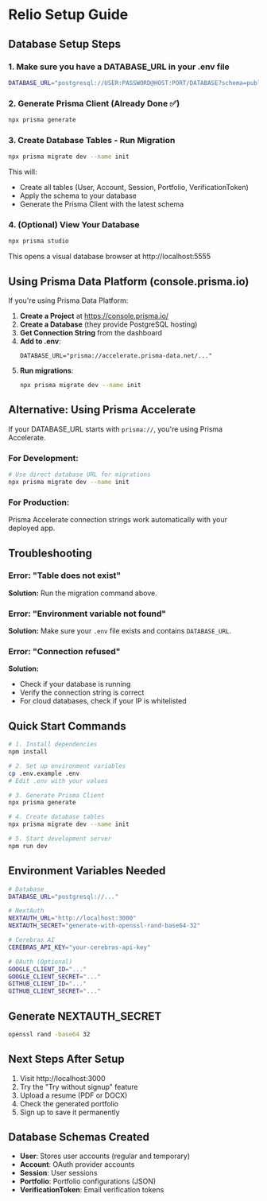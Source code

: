 # Relio Setup Guide

## Database Setup Steps

### 1. Make sure you have a DATABASE_URL in your .env file

```bash
DATABASE_URL="postgresql://USER:PASSWORD@HOST:PORT/DATABASE?schema=public"
```

### 2. Generate Prisma Client (Already Done ✅)

```bash
npx prisma generate
```

### 3. Create Database Tables - Run Migration

```bash
npx prisma migrate dev --name init
```

This will:
- Create all tables (User, Account, Session, Portfolio, VerificationToken)
- Apply the schema to your database
- Generate the Prisma Client with the latest schema

### 4. (Optional) View Your Database

```bash
npx prisma studio
```

This opens a visual database browser at http://localhost:5555

## Using Prisma Data Platform (console.prisma.io)

If you're using Prisma Data Platform:

1. **Create a Project** at https://console.prisma.io/
2. **Create a Database** (they provide PostgreSQL hosting)
3. **Get Connection String** from the dashboard
4. **Add to .env**:
   ```
   DATABASE_URL="prisma://accelerate.prisma-data.net/..."
   ```
5. **Run migrations**:
   ```bash
   npx prisma migrate dev --name init
   ```

## Alternative: Using Prisma Accelerate

If your DATABASE_URL starts with `prisma://`, you're using Prisma Accelerate.

### For Development:
```bash
# Use direct database URL for migrations
npx prisma migrate dev --name init
```

### For Production:
Prisma Accelerate connection strings work automatically with your deployed app.

## Troubleshooting

### Error: "Table does not exist"
**Solution:** Run the migration command above.

### Error: "Environment variable not found"
**Solution:** Make sure your `.env` file exists and contains `DATABASE_URL`.

### Error: "Connection refused"
**Solution:** 
- Check if your database is running
- Verify the connection string is correct
- For cloud databases, check if your IP is whitelisted

## Quick Start Commands

```bash
# 1. Install dependencies
npm install

# 2. Set up environment variables
cp .env.example .env
# Edit .env with your values

# 3. Generate Prisma Client
npx prisma generate

# 4. Create database tables
npx prisma migrate dev --name init

# 5. Start development server
npm run dev
```

## Environment Variables Needed

```bash
# Database
DATABASE_URL="postgresql://..."

# NextAuth
NEXTAUTH_URL="http://localhost:3000"
NEXTAUTH_SECRET="generate-with-openssl-rand-base64-32"

# Cerebras AI
CEREBRAS_API_KEY="your-cerebras-api-key"

# OAuth (Optional)
GOOGLE_CLIENT_ID="..."
GOOGLE_CLIENT_SECRET="..."
GITHUB_CLIENT_ID="..."
GITHUB_CLIENT_SECRET="..."
```

## Generate NEXTAUTH_SECRET

```bash
openssl rand -base64 32
```

## Next Steps After Setup

1. Visit http://localhost:3000
2. Try the "Try without signup" feature
3. Upload a resume (PDF or DOCX)
4. Check the generated portfolio
5. Sign up to save it permanently

## Database Schemas Created

- **User**: Stores user accounts (regular and temporary)
- **Account**: OAuth provider accounts
- **Session**: User sessions
- **Portfolio**: Portfolio configurations (JSON)
- **VerificationToken**: Email verification tokens
